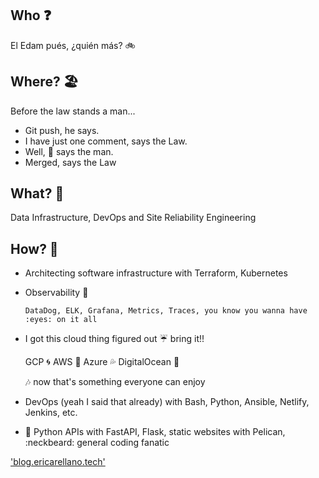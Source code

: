 ## Who :question:

El Edam pués, ¿quién más? :bike:

## Where? 🏖️

Before the law stands a man... 

- Git push, he says.  
- I have just one comment, says the Law.  
- Well, :poop: says the man. 
- Merged, says the Law

## What? 🐳

Data Infrastructure, DevOps and Site Reliability Engineering

## How? 👾

* Architecting software infrastructure with Terraform, Kubernetes

* Observability 👺
      
      DataDog, ELK, Grafana, Metrics, Traces, you know you wanna have :eyes: on it all

* I got this cloud thing figured out :umbrella: bring it!!
   
   GCP :cyclone: AWS :toilet: Azure :sweat_drops: DigitalOcean :ocean:
   
   :notes: now that's something everyone can enjoy

* DevOps (yeah I said that already) with Bash, Python, Ansible, Netlify, Jenkins, etc.

* :snake:  Python APIs with FastAPI, Flask, static websites with Pelican, :neckbeard: general coding fanatic

 
['blog.ericarellano.tech'](http://blog.ericarellano.tech)
